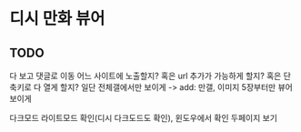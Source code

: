 # 디시 만화 뷰어

## TODO
다 보고 댓글로 이동
어느 사이트에 노출할지? 혹은 url 추가가 가능하게 할지? 혹은 단축키로 다 열게 할지? 일단 전체갤에서만 보이게
-> add: 만갤, 이미지 5장부터만 뷰어 보이게

다크모드 라이트모드 확인(디시 다크도드도 확인), 윈도우에서 확인
두페이지 보기
